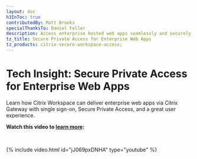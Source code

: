 ```yaml
---
layout: doc
h3InToc: true
contributedBy: Matt Brooks
specialThanksTo: Daniel Feller
description: Access enterprise hosted web apps seamlessly and securely through Citrix Workspace via Citrix Gateway.
tz_title: Secure Private Access for Enterprise Web Apps
tz_products: citrix-secure-workspace-access;
---
```

# Tech Insight: Secure Private Access for Enterprise Web Apps

Learn how Citrix Workspace can deliver enterprise web apps via Citrix Gateway with single sign-on, Secure Private Access, and a great user experience.

**Watch this video to [learn more](https://www.youtube.com/watch?v=jJ069pxDNHA):**

&nbsp;

{% include video.html id="jJ069pxDNHA" type="youtube" %}
